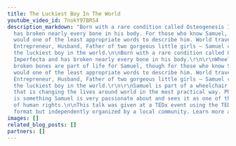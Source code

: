 ```yaml
---
title: The Luckiest Boy In The World
youtube_video_id: 7nokY97BRS4
description_markdown: "Born with a rare condition called Osteogenesis Imperfecta and
  has broken nearly every bone in his body. For those who know Samuel, ‘Disabled’
  would one of the least appropriate words to describe him. World traveller, Adventurer,
  Entrepreneur, Husband, Father of two gorgeous little girls – Samuel considers himself
  the luckiest boy in the world.\n\nBorn with a rare condition called Osteogenesis
  Imperfecta and has broken nearly every bone in his body.\r\n\r\nWheelchairs and
  broken bones are part of life for Samuel, though for those who know Samuel, ‘Disabled’
  would one of the least appropriate words to describe him. World traveller, Adventurer,
  Entrepreneur, Husband, Father of two gorgeous little girls – Samuel considers himself
  the luckiest boy in the world.\r\n\r\nSamuel is part of a wheelchair design partnership
  that is changing the lives around world in the most practical way. Physical independence
  is something Samuel is very passionate about and sees it as one of the most basic
  of human rights.\n\nThis talk was given at a TEDx event using the TED conference
  format but independently organized by a local community. Learn more at http://ted.com/tedx"
images: []
related_blog_posts: []
partners: []
---
```

